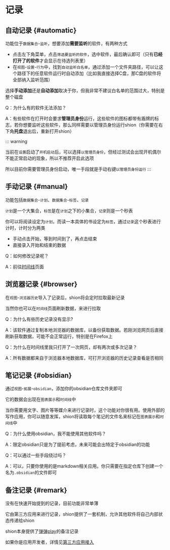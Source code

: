 # 记录

## 自动记录 {#automatic}

功能位于`数据集合`-`监听`，想要添加**需要监听**的软件，有两种方式

+ 点击左下角菜单，点击`筛选要监听的软件`，选中软件，最后确认即可（只有**已经打开了的软件**才会显示在待选列表里）
+ 在`视图`-`设置`-`行为`中，找到`自动监听白名单`，通过添加一个文件夹路径，可以让这个路径下的任意软件运行时自动添加（比如我直接选择C盘，那C盘的软件将全部纳入监听范围）

选择**手动添加**还是**自动添加**取决于你，但我非常不建议白名单的范围过大，特别是整个磁盘

Q：为什么有的软件无法添加？

A：有些软件在打开时会要求**管理员身份**运行，这些软件的图标都带有盾牌的标志，若你想要监听这些软件，那么同样需要以管理员身份运行shion（你需要在右下角**托盘**退出后，重新打开shion）

::: warning

当前在`设置`启动了`开机启动`后，可以选择`以管理员身份`，但经过测试会出现开机偶尔不能正常启动的现象，所以不推荐开启此选项

所以目前你需要管理员身份启动，唯一手段就是手动右键`以管理员身份运行`
:::

## 手动记录 {#manual}

功能包括`数据集合`-`计划`、`数据集合`-`标签`、`记录`

`计划`是一个大集合，`标签`是在`计划`之下的小集合，`记录`则是一个秒表

你可以将阅读设定为`计划`，而读一本具体的书设定为`标签`，通过`记录`这个秒表进行计时，计时分为两类

+ 手动点击开始，等到时间到了，再点击结束
+ 直接录入开始和结束的数据

Q：如何修改记录呢？

A：前往[时间线](./display.md#timeline)页面

## 浏览器记录 {#browser}

在`视图`-`浏览器历史`导入了记录后，shion将会定时拉取最新记录

当然你也可以在`时间线`页面刷新数据，来进行拉取

Q：为什么有些历史记录没有显示?

A：该软件通过复制本地浏览器的数据库，以备份获取数据。若刚浏览网页后直接刷新获取数据，可能不会正常运行，特别是在Firefox上

Q：为什么在时间线里我只打开了一次网页，却有两次或多次记录？

A：所有数据都来自于浏览器本地数据库，可打开浏览器的历史记录查看是否相同

## 笔记记录 {#obsidian}

通过`视图`-`拓展`-`obsidian`，添加你的obsidian仓库文件夹即可

它的数据会出现在`图表展示`和`时间线`中

当你需要用文字、图片等等媒介来进行记录时，这个功能对你很有用。使用外部的写作应用，你可以随意发挥，shion将读取每个笔记的文件名来标记在`图表展示`和`时间线`中

Q：为什么使用obsidian，我不能使用其他软件吗？

A：限定obsidian只是为了提前考虑，未来可能会出特定于obsidian的功能

Q：可以通过一些手段绕过吗？

A：可以，只要你使用的是markdown相关应用。你只需要在指定仓库下创建一个名为`.obsidian`的文件即可

## 备注记录 {#remark}

没有在快速开始提到的记录，目前功能非常单薄

它由第三方应用来进行记录，shion提供了一套机制，允许其他软件将自己内部状态传递给shion

shion本身提供了[弹弹play](./dandanplay.md)的备注记录

如果你是应用开发者，详情见[第三方应用接入](./api.md)